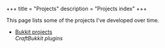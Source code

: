 +++
title = "Projects"
description = "Projects index"
+++

This page lists some of the projects I've developed over time.

- [Bukkit projects](/projects/bukkit)  
  _CraftBukkit plugins_

